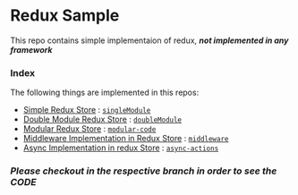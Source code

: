 # Redux Sample

This repo contains simple implementaion of redux, **_not implemented in any framework_**

### Index

The following things are implemented in this repos:

- [Simple Redux Store](https://github.com/prashant1k99/redux-example/tree/singleModule) : [`singleModule`](https://github.com/prashant1k99/redux-example/tree/singleModule)
- [Double Module Redux Store](https://github.com/prashant1k99/redux-example/tree/doubleModule) : [`doubleModule`](https://github.com/prashant1k99/redux-example/tree/doubleModule)
- [Modular Redux Store](https://github.com/prashant1k99/redux-example/tree/modular-code) : [`modular-code`](https://github.com/prashant1k99/redux-example/tree/modular-code)
- [Middleware Implementation in Redux Store](https://github.com/prashant1k99/redux-example/tree/middleware) : [`middleware`](https://github.com/prashant1k99/redux-example/tree/middleware)
- [Async Implementation in redux Store](https://github.com/prashant1k99/redux-example/tree/async-actions) : [`async-actions`](https://github.com/prashant1k99/redux-example/tree/async-actions)

### **_Please checkout in the respective branch in order to see the CODE_**
